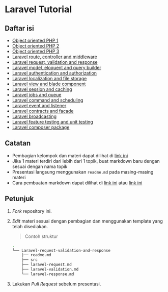 # Laravel Tutorial

## Daftar isi

- [Object oriented PHP 1](Object-oriented-PHP-1/readme.md)
- [Object oriented PHP 2](Object-oriented-PHP-2/readme.md)
- [Object oriented PHP 3](Object-oriented-PHP-3/readme.md)
- [Laravel route, controller and middleware](Laravel-route-controller-and-middleware/readme.md)
- [Laravel request, validation and response](Laravel-request-validation-and-response/readme.md)
- [Laravel model, eloquent and query builder](Laravel-model-eloquent-and-query-builder/readme.md)
- [Laravel authentication and authorization](Laravel-authentication-and-authorization/readme.md)
- [Laravel localization and file storage](Laravel-localization-and-file-storage/readme.md)
- [Laravel view and blade component](Laravel-view-and-blade-component/readme.md)
- [Laravel session and caching](Laravel-session-and-caching/readme.md)
- [Laravel jobs and queue](Laravel-jobs-and-queue/readme.md)
- [Laravel command and scheduling](Laravel-command-and-scheduling/readme.md)
- [Laravel event and listener](Laravel-event-and-listener/readme.md)
- [Laravel contracts and facade](Laravel-contracts-and-facade/readme.md)
- [Laravel broadcasting](Laravel-broadcasting/readme.md)
- [Laravel feature testing and unit testing](Laravel-feature-testing-and-unit-testing/readme.md)
- [Laravel composer package](Laravel-composer-package/readme.md)

## Catatan

- Pembagian kelompok dan materi dapat dilihat di [link ini](https://docs.google.com/spreadsheets/d/1veoJvnwTS8INEodXPWJ65GWscV7bupEIdI65GZVa6GU/edit?usp=sharing)
- Jika 1 materi terdiri dari lebih dari 1 topik, buat markdown baru dengan sesuai dengan nama topik
- Presentasi langsung menggunakan `readme.md` pada masing-masing materi
- Cara pembuatan markdown dapat dilihat di [link ini](https://www.markdownguide.org/cheat-sheet/) atau [link ini](https://github.com/adam-p/markdown-here/wiki/Markdown-Cheatsheet)

## Petunjuk

1. *Fork* repository ini.
2. *Edit* materi sesuai dengan pembagian dan menggunakan template yang telah disediakan.
    > Contoh struktur

    ```bash
    .
    └── Laravel-request-validation-and-response
        ├── readme.md
        ├── src
        ├── laravel-request.md
        ├── laravel-validation.md
        └── laravel-response.md
    ```

3. Lakukan *Pull Request* sebelum presentasi.
